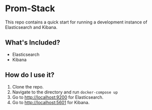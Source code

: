 # Prom-Stack

This repo contains a quick start for running a development instance of Elasticsearch and Kibana.  

## What's Included?

* Elasticsearch
* Kibana

## How do I use it?

1. Clone the repo.
1. Navigate to the directory and run `docker-compose up`
1. Go to [http://localhost:9200](http://localhost:9200) for Elasticsearch.  
1. Go to [http://localhost:5601](http://localhost:5601) for Kibana.

